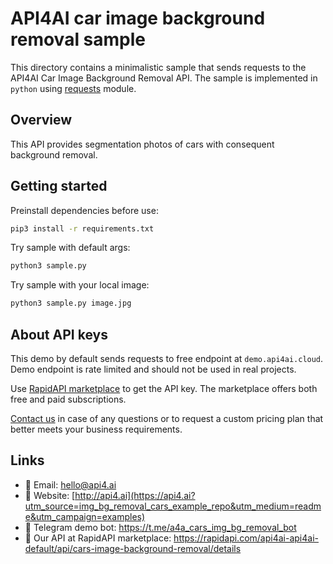 # API4AI car image background removal sample

This directory contains a minimalistic sample that sends requests to the API4AI Car Image Background Removal API.
The sample is implemented in `python` using [requests](https://pypi.org/project/requests/) module.


## Overview

This API provides segmentation photos of cars with consequent background removal.


## Getting started

Preinstall dependencies before use:

```bash
pip3 install -r requirements.txt
```

Try sample with default args:

```bash
python3 sample.py
```

Try sample with your local image:

```bash
python3 sample.py image.jpg
```


## About API keys

This demo by default sends requests to free endpoint at `demo.api4ai.cloud`.
Demo endpoint is rate limited and should not be used in real projects.

Use [RapidAPI marketplace](https://rapidapi.com/api4ai-api4ai-default/api/cars-image-background-removal/details) to get the API key. The marketplace offers both
free and paid subscriptions.

[Contact us](https://api4.ai/contacts?utm_source=img_bg_removal_cars_example_repo&utm_medium=readme&utm_campaign=examples) in case of any questions or to request a custom pricing plan
that better meets your business requirements.


## Links

* 📩 Email: hello@api4.ai
* 🔗 Website: [http://api4.ai](https://api4.ai?utm_source=img_bg_removal_cars_example_repo&utm_medium=readme&utm_campaign=examples)
* 🤖 Telegram demo bot: https://t.me/a4a_cars_img_bg_removal_bot
* 🔵 Our API at RapidAPI marketplace: https://rapidapi.com/api4ai-api4ai-default/api/cars-image-background-removal/details
